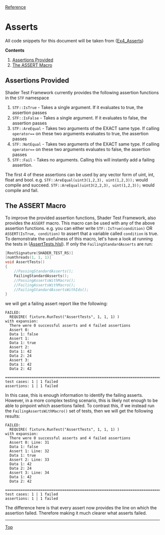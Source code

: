 [Reference](../ShaderTestFramework.md)

# Asserts

All code snippets for this document will be taken from ([Ex4_Asserts](../../examples/Ex4_Asserts))

**Contents**
1. [Assertions Provided](#assertions-provided)
2. [The ASSERT Macro](#the-assert-macro)

## Assertions Provided

Shader Test Framework currently provides the following assertion functions in the `STF` namespace

1. `STF::IsTrue` - Takes a single argument. If it evaluates to true, the assertion passes
2. `STF::IsFalse` - Takes a single argument. If it evaluates to false, the assertion passes
3. `STF::AreEqual` - Takes two arguments of the EXACT same type. If calling `operator==` on these two arguments evaluates to true, the assertion passes
4. `STF::NotEqual` - Takes two arguments of the EXACT same type. If calling `operator==` on these two arguments evaluates to false, the assertion passes
5. `STF::Fail` - Takes no arguments. Calling this will instantly add a failing assertion.

The first 4 of these assertions can be used by any vector form of uint, int, float and bool. e.g. `STF::AreEqual(uint3(1,2,3), uint(1,2,3));` would compile and succeed. `STF::AreEqual(uint3(2,2,3), uint(1,2,3));` would compile and fail.

## The ASSERT Macro

To improve the provided assertion functions, Shader Test Framework, also provides the `ASSERT` macro. This macro can be used with any of the above assertion functions. e.g. you can either write `STF::IsTrue(condition)` OR `ASSERT(IsTrue, condition)` to assert that a variable called `condition` is true. To demonstrate the usefulness of this macro, let's have a look at running the tests in ([AssertTests.hlsl](../../examples/Ex4_Asserts/ShaderCode/AssertTests.hlsl)). If only the `FailingStandardAsserts` are run:

```c++
[RootSignature(SHADER_TEST_RS)]
[numthreads(1, 1, 1)]
void AssertTests()
{
    //PassingStandardAsserts();
    FailingStandardAsserts();
    //PassingAssertsWithMacro();
    //FailingAssertsWithMacro();
    //FailingStandardAssertsWithIds();
}
```

we will get a failing assert report like the following:

```
FAILED:
  REQUIRE( fixture.RunTest("AssertTests", 1, 1, 1) )
with expansion:
  There were 0 successful asserts and 4 failed assertions
  Assert 0:
  Data 1: false
  Assert 1:
  Data 1: true
  Assert 2:
  Data 1: 42
  Data 2: 24
  Assert 3:
  Data 1: 42
  Data 2: 42

===============================================================================
test cases: 1 | 1 failed
assertions: 1 | 1 failed
```

In this case, this is enough information to identify the failing asserts. However, in a more complex testing scenario, this is likely not enough to be able to pinpoint which assertions failed. To contrast this, if we instead run the `FailingAssertsWithMacro()` set of tests, then we will get the following results:

```
FAILED:
  REQUIRE( fixture.RunTest("AssertTests", 1, 1, 1) )
with expansion:
  There were 0 successful asserts and 4 failed assertions
  Assert 0: Line: 31
  Data 1: false
  Assert 1: Line: 32
  Data 1: true
  Assert 2: Line: 33
  Data 1: 42
  Data 2: 24
  Assert 3: Line: 34
  Data 1: 42
  Data 2: 42

===============================================================================
test cases: 1 | 1 failed
assertions: 1 | 1 failed
```

The difference here is that every assert now provides the line on which the assertion failed. Therefore making it much clearer what asserts failed.

---

[Top](#asserts)